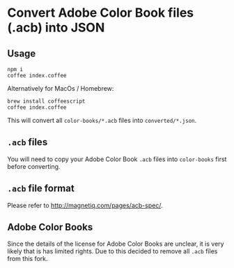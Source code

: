 # Convert Adobe Color Book files (.acb) into JSON

## Usage

```
npm i
coffee index.coffee
```

Alternatively for MacOs / Homebrew:

```
brew install coffeescript
coffee index.coffee
```

This will convert all `color-books/*.acb` files into `converted/*.json`.

## `.acb` files

You will need to copy your Adobe Color Book `.acb` files into `color-books` first before converting.

## `.acb` file format

Please refer to http://magnetiq.com/pages/acb-spec/.

## Adobe Color Books

Since the details of the license for Adobe Color Books are unclear, it is very likely that is has limited rights. Due to this decided to remove all `.acb` files from this fork.
